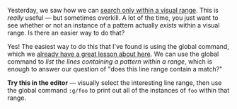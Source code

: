 Yesterday, we saw how we can [search only within a visual range](https://vimmer.io/tip/searching-inside-visual-range). This is _really_ useful —  but sometimes overkill. A lot of the time, you just want to see whether or not an instance of a pattern actually _exists_ within a visual range. Is there an easier way to do that?

Yes! The easiest way to do this that I've found is using the global command, which we [already have a great lesson about here](https://vimmer.io/lesson/the-insane-power-of-vims-global-command). We can use the global command to _list the lines containing a pattern within a range_, which is enough to answer our question of "does this line range contain a match?"

**Try this in the editor** — visually select the interesting line range, then use the global command `:g/foo` to print out all of the instances of `foo` within that range.
